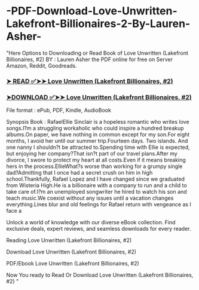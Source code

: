 # -PDF-Download-Love-Unwritten-Lakefront-Billionaires-2-By-Lauren-Asher-

"Here Options to Downloading or Read Book of Love Unwritten (Lakefront Billionaires, #2) BY : Lauren Asher the PDF online for free on Server Amazon, Reddit, Goodreads.

### [➤ READ ✅➤➤ Love Unwritten (Lakefront Billionaires, #2)](https://en.ebooksteach.xyz/?book=201145400-love-unwritten)
### [➤DOWNLOAD ✅➤➤ Love Unwritten (Lakefront Billionaires, #2)](https://en.ebooksteach.xyz/?book=201145400-love-unwritten)

File format : ePub, PDF, Kindle, AudioBook

Synopsis Book : RafaelEllie Sinclair is a hopeless romantic who writes love songs.I?m a struggling workaholic who could inspire a hundred breakup albums.On paper, we have nothing in common except for my son.For eight months, I avoid her until our summer trip.Fourteen days. Two islands. And one nanny I shouldn?t be attracted to.Spending time with Ellie is expected, but enjoying her company?That isn?t part of our travel plans.After my divorce, I swore to protect my heart at all costs.Even if it means breaking hers in the process.EllieWhat?s worse than working for a grumpy single dad?Admitting that I once had a secret crush on him in high school.Thankfully, Rafael Lopez and I have changed since we graduated from Wisteria High.He is a billionaire with a company to run and a child to take care of.I?m an unemployed songwriter he hired to watch his son and teach music.We coexist without any issues until a vacation changes everything.Lines blur and old feelings for Rafael return with vengeance as I face a 

Unlock a world of knowledge with our diverse eBook collection. Find exclusive deals, expert reviews, and seamless downloads for every reader.

Reading Love Unwritten (Lakefront Billionaires, #2)

Download Love Unwritten (Lakefront Billionaires, #2)

PDF/Ebook Love Unwritten (Lakefront Billionaires, #2)

Now You ready to Read Or Download Love Unwritten (Lakefront Billionaires, #2)
"
